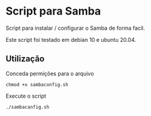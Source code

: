 # Script para Samba
Script para instalar / configurar o Samba de forma facil.

Este script foi testado em debian 10 e ubuntu 20.04.

## Utilização
Conceda permições para o arquivo

    chmod +x sambaconfig.sh
    
Execute o script

    ./sambacanfig.sh
